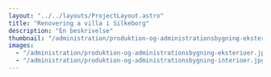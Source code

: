 ```yaml
---
layout: "../../layouts/ProjectLayout.astro"
title: "Renovering a villa i Silkeborg"
description: "En beskrivelse"
thumbnail: "/administration/produktion-og-administrationsbygning-eksterioer.jpg"
images:
  - "/administration/produktion-og-administrationsbygning-eksterioer.jpg"
  - "/administration/produktion-og-administrationsbygning-interioer.jpg"
---
```

